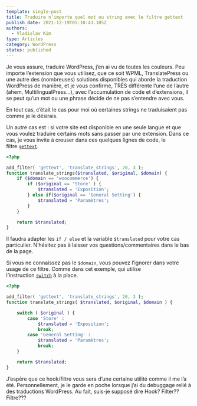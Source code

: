 ```yaml
---
template: single-post
title: Traduire n’importe quel mot ou string avec le filtre gettext
publish_date: 2021-12-19T05:10:43.105Z
authors:
  - Vladislav Kim
type: Articles
category: WordPress
status: published
---
```


Je vous assure, traduire WordPress, j’en ai vu de toutes les couleurs. Peu importe l’extension que vous utilisez, que ce soit WPML, TranslatePress ou une autre des (nombreuses) solutions disponibles qui aborde la traduction WordPress de manière, et je vous confirme, TRÈS différente l’une de l’autre (ahem, MultilingualPress…), avec l’accumulation de code et d’extensions, il se peut qu’un mot ou une phrase décide de ne pas s’entendre avec vous.

En tout cas, c’était le cas pour moi où certaines strings ne traduisaient pas comme je le désirais.

Un autre cas est : si votre site est disponible en une seule langue et que vous voulez traduire certains mots sans passer par une extension. Dans ce cas, je vous invite à creuser dans ces quelques lignes de code, le filtre [`gettext`](https://developer.wordpress.org/reference/hooks/gettext/).

```php
<?php

add_filter( 'gettext', 'translate_strings', 20, 3 );
function translate_strings($translated, $original, $domain) {
	if ($domain == 'woocommerce') {
		if ($original == 'Store' ) {
			$translated = 'Exposition';
		} else if($original == 'General Setting') {
			$translated = 'Paramètres';
		}
	}

	return $translated;
}
```

Il faudra adapter les `if / else` et la variable `$translated` pour votre cas particulier. N’hésitez pas à laisser vos questions/commentaires dans le bas de la page.

Si vous ne connaissez pas le `$domain`, vous pouvez l’ignorer dans votre usage de ce filtre. Comme dans cet exemple, qui utilise l’instruction [`switch`](https://www.php.net/manual/fr/control-structures.switch.php) à la place.

```php
<?php

add_filter( 'gettext', 'translate_strings', 20, 3 );
function translate_strings( $translated, $original, $domain ) {

	switch ( $original ) {
		case 'Store' :
			$translated = 'Exposition';
			break;
		case 'General Setting' :
			$translated = 'Paramètres';
			break;
	}

	return $translated;
}
```

J’espère que ce hook/filtre vous sera d’une certaine utilité comme il me l’a été. Personnellement, je le garde en poche lorsque j’ai du debuggage relié à des traductions WordPress. Au fait, suis-je supposé dire Hook? Filter?? Filtre???
